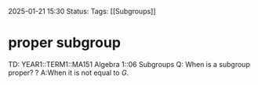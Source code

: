 2025-01-21 15:30
Status: 
Tags: [[Subgroups]]
# proper subgroup

TD: YEAR1::TERM1::MA151 Algebra 1::06 Subgroups
Q: When is a subgroup proper?
?
A:When it is not equal to $G$.
<!--ID: 1737473552615-->
